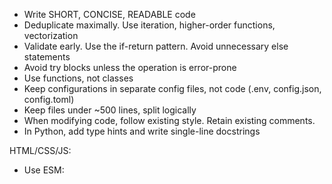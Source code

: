 - Write SHORT, CONCISE, READABLE code
- Deduplicate maximally. Use iteration, higher-order functions, vectorization
- Validate early. Use the if-return pattern. Avoid unnecessary else statements
- Avoid try blocks unless the operation is error-prone
- Use functions, not classes
- Keep configurations in separate config files, not code (.env, config.json, config.toml)
- Keep files under ~500 lines, split logically
- When modifying code, follow existing style. Retain existing comments.
- In Python, add type hints and write single-line docstrings

HTML/CSS/JS:
- Use ESM: <script type="module">
- No TypeScript. Only JavaScript
- Use MODERN JavaScript. Minimize libraries
- Use hyphenated HTML class/ID names (id="user-id" not id="userId")
- For single line if / for statements, avoid { blocks }
- Show errors to the user (beautifully). Avoid console.error()
- Show a loading indicator while waiting for fetch()
- Use .insertAdjacentHTML / .replaceChildren (or lit-html). Avoid document.createElement
- Use Bootstrap classes for CSS. Avoid custom CSS
- Use D3 for data visualization

Linting:
- PY: `uvx ruff --line-length 100`
- JS, MD: `npx -y prettier@3.5 --print-width=120 '**/*.js' '**/*.md'` -- do not format HTML files
- HTML: `npx -y js-beautify@1 '**/*.html' --type html --replace --indent-size 2 --max-preserve-newlines 1 --end-with-newline`

